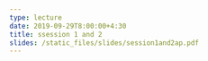 ```yaml
---
type: lecture
date: 2019-09-29T8:00:00+4:30
title: ssession 1 and 2
slides: /static_files/slides/session1and2ap.pdf
---
```

